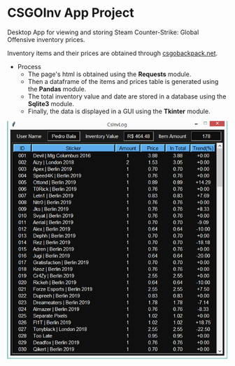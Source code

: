 # CSGOInv App Project
  Desktop App for viewing and storing Steam Counter-Strike: Global Offensive inventory prices.
  
  Inventory items and their prices are obtained through <a href="https://csgobackpack.net/">csgobackpack.net</a>.
  
  * Process
    * The page's html is obtained using the <strong>Requests</strong> module.
    * Then a dataframe of the items and prices table is generated using the <strong>Pandas</strong> module.
    * The total inventory value and date are stored in a database using the <strong>Sqlite3</strong> module.
    * Finally, the data is displayed in a GUI using the <strong>Tkinter</strong> module.
                  
  <p align="left">
  <img src="img/csgoinv.png">
  </p>
